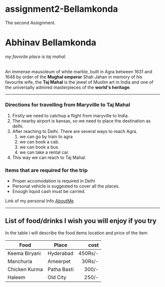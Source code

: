 # assignment2-Bellamkonda
The second Assignment.

# Abhinav Bellamkonda 
###### my favorite place is taj mahal.

An immense mausoleum of white marble, built in Agra between 1631 and 1648 by order of the **Mughal emperor** Shah Jahan in memory of his favourite wife, the **Taj Mahal** is the jewel of Muslim art in India and one of the universally admired masterpieces of the **world's heritage**.

---

### Directions for travelling from Maryville to Taj Mahal

1. Firstly we need to catchup a flight from maryville to India.
2. The nearby airport is kansas, so we need to place the destination as delhi.
3. After reaching to Delhi. There are several ways to reach Agra.
    1. we can go by train to agra
    2. we can book a cab.
    3. we can book a bus.
    4. we can take a rental car.
4. This way we can reach to Taj Mahal.

### Items that are required for the trip
* Proper accomodation is required in Delhi
* Personal vehicle is suggested to cover all the places.
* Enough liquid cash must be carried.

Link of my personal Info [AboutMe](https://github.com/Abhinavbellamkonda/assignment2-Bellamkonda/blob/main/AboutMe.md)

---

## List of food/drinks I wish you will enjoy if you try
In the table i will describe the food items location and price of the item

| Food | Place | cost |
| ---| ---| ---: |
| Keema Biryani | Hyderabad | 450Rs/- |
| Manchuria | Ameerpet | 30Rs/- |
| Chicken Kurma | Patha Basti | 300/- |
| Haleem | Old City | 250/- |
